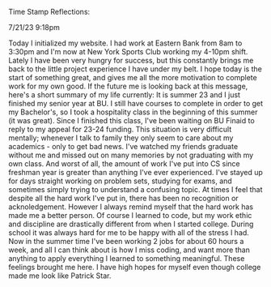 Time Stamp Reflections:

7/21/23 9:18pm

Today I initialized my website. I had work at Eastern Bank from 8am to 3:30pm and I'm now at New York Sports Club working my 4-10pm shift. Lately I have been very hungry for success, but this constantly brings me back to the little project experience I have under my belt. I hope today is the start of something great, and gives me all the more motivation to complete work for my own good. If the future me is looking back at this message, here's a short summary of my life currently:
It is summer 23 and I just finished my senior year at BU. I still have courses to complete in order to get my Bachelor's, so I took a hospitality class in the beginning of this summer (it was great). Since I finished this class, I've been waiting on BU Finaid to reply to my appeal for 23-24 funding. This situation is very difficult mentally; whenever I talk to family they only seem to care about my academics - only to get bad news. I've watched my friends graduate without me and missed out on many memories by not graduating with my own class. And worst of all, the amount of work I've put into CS since freshman year is greater than anything I've ever experienced. I've stayed up for days straight working on problem sets, studying for exams, and sometimes simply trying to understand a confusing topic. At times I feel that despite all the hard work I've put in, there has been no recognition or acknoledgement. However I always remind myself that the hard work has made me a better person. Of course I learned to code, but my work ethic and discipline are drastically different from when I started college. During school it was always hard for me to be happy with all of the stress I had. Now in the summer time I've been working 2 jobs for about 60 hours a week, and all I can think about is how I miss coding, and want more than anything to apply everything I learned to something meaningful. These feelings brought me here. I have high hopes for myself even though college made me look like Patrick Star. 
